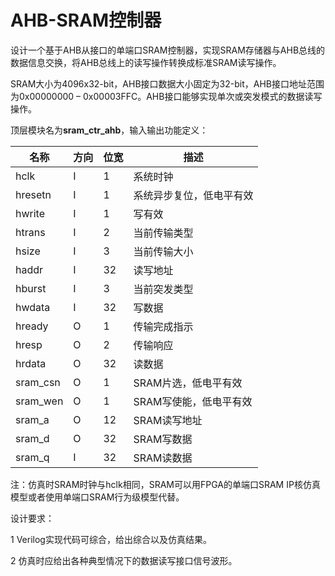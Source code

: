 # AHB-SRAM控制器

设计一个基于AHB从接口的单端口SRAM控制器，实现SRAM存储器与AHB总线的数据信息交换，将AHB总线上的读写操作转换成标准SRAM读写操作。

SRAM大小为4096x32-bit，AHB接口数据大小固定为32-bit，AHB接口地址范围为0x00000000
– 0x00003FFC。AHB接口能够实现单次或突发模式的数据读写操作。

顶层模块名为**sram_ctr_ahb**，输入输出功能定义：

| **名称**   | **方向** | **位宽** | **描述**        |
| -------- | ------ | ------ | ------------- |
| hclk     | I      | 1      | 系统时钟          |
| hresetn  | I      | 1      | 系统异步复位，低电平有效  |
| hwrite   | I      | 1      | 写有效           |
| htrans   | I      | 2      | 当前传输类型        |
| hsize    | I      | 3      | 当前传输大小        |
| haddr    | I      | 32     | 读写地址          |
| hburst   | I      | 3      | 当前突发类型        |
| hwdata   | I      | 32     | 写数据           |
| hready   | O      | 1      | 传输完成指示        |
| hresp    | O      | 2      | 传输响应          |
| hrdata   | O      | 32     | 读数据           |
| sram_csn | O      | 1      | SRAM片选，低电平有效  |
| sram_wen | O      | 1      | SRAM写使能，低电平有效 |
| sram_a   | O      | 12     | SRAM读写地址      |
| sram_d   | O      | 32     | SRAM写数据       |
| sram_q   | I      | 32     | SRAM读数据       |

注：仿真时SRAM时钟与hclk相同，SRAM可以用FPGA的单端口SRAM IP核仿真模型或者使用单端口SRAM行为级模型代替。

设计要求：

1 Verilog实现代码可综合，给出综合以及仿真结果。

2 仿真时应给出各种典型情况下的数据读写接口信号波形。
